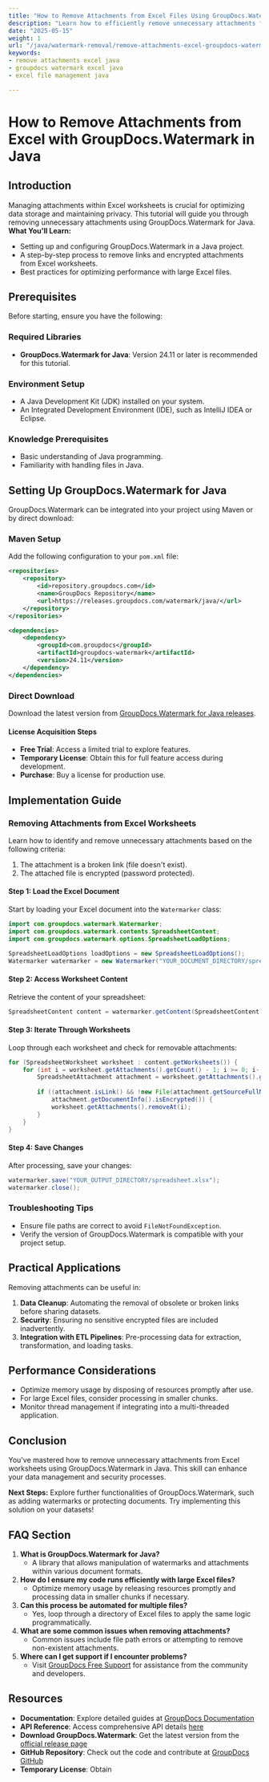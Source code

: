 ```yaml
---
title: "How to Remove Attachments from Excel Files Using GroupDocs.Watermark in Java"
description: "Learn how to efficiently remove unnecessary attachments from Excel files using GroupDocs.Watermark for Java, ensuring data security and streamlined file management."
date: "2025-05-15"
weight: 1
url: "/java/watermark-removal/remove-attachments-excel-groupdocs-watermark-java/"
keywords:
- remove attachments excel java
- groupdocs watermark excel java
- excel file management java

---
```



# How to Remove Attachments from Excel with GroupDocs.Watermark in Java
## Introduction
Managing attachments within Excel worksheets is crucial for optimizing data storage and maintaining privacy. This tutorial will guide you through removing unnecessary attachments using GroupDocs.Watermark for Java.
**What You'll Learn:**
- Setting up and configuring GroupDocs.Watermark in a Java project.
- A step-by-step process to remove links and encrypted attachments from Excel worksheets.
- Best practices for optimizing performance with large Excel files.

## Prerequisites
Before starting, ensure you have the following:
### Required Libraries
- **GroupDocs.Watermark for Java**: Version 24.11 or later is recommended for this tutorial.
### Environment Setup
- A Java Development Kit (JDK) installed on your system.
- An Integrated Development Environment (IDE), such as IntelliJ IDEA or Eclipse.
### Knowledge Prerequisites
- Basic understanding of Java programming.
- Familiarity with handling files in Java.

## Setting Up GroupDocs.Watermark for Java
GroupDocs.Watermark can be integrated into your project using Maven or by direct download:

### Maven Setup
Add the following configuration to your `pom.xml` file:
```xml
<repositories>
    <repository>
        <id>repository.groupdocs.com</id>
        <name>GroupDocs Repository</name>
        <url>https://releases.groupdocs.com/watermark/java/</url>
    </repository>
</repositories>

<dependencies>
    <dependency>
        <groupId>com.groupdocs</groupId>
        <artifactId>groupdocs-watermark</artifactId>
        <version>24.11</version>
    </dependency>
</dependencies>
```
### Direct Download
Download the latest version from [GroupDocs.Watermark for Java releases](https://releases.groupdocs.com/watermark/java/).

#### License Acquisition Steps
- **Free Trial**: Access a limited trial to explore features.
- **Temporary License**: Obtain this for full feature access during development.
- **Purchase**: Buy a license for production use.

## Implementation Guide
### Removing Attachments from Excel Worksheets
Learn how to identify and remove unnecessary attachments based on the following criteria:
1. The attachment is a broken link (file doesn't exist).
2. The attached file is encrypted (password protected).

#### Step 1: Load the Excel Document
Start by loading your Excel document into the `Watermarker` class:
```java
import com.groupdocs.watermark.Watermarker;
import com.groupdocs.watermark.contents.SpreadsheetContent;
import com.groupdocs.watermark.options.SpreadsheetLoadOptions;

SpreadsheetLoadOptions loadOptions = new SpreadsheetLoadOptions();
Watermarker watermarker = new Watermarker("YOUR_DOCUMENT_DIRECTORY/spreadsheet.xlsx", loadOptions);
```

#### Step 2: Access Worksheet Content
Retrieve the content of your spreadsheet:
```java
SpreadsheetContent content = watermarker.getContent(SpreadsheetContent.class);
```

#### Step 3: Iterate Through Worksheets
Loop through each worksheet and check for removable attachments:
```java
for (SpreadsheetWorksheet worksheet : content.getWorksheets()) {
    for (int i = worksheet.getAttachments().getCount() - 1; i >= 0; i--) {
        SpreadsheetAttachment attachment = worksheet.getAttachments().get_Item(i);
        
        if ((attachment.isLink() && !new File(attachment.getSourceFullName()).exists()) ||
            attachment.getDocumentInfo().isEncrypted()) {
            worksheet.getAttachments().removeAt(i);
        }
    }
}
```

#### Step 4: Save Changes
After processing, save your changes:
```java
watermarker.save("YOUR_OUTPUT_DIRECTORY/spreadsheet.xlsx");
watermarker.close();
```

### Troubleshooting Tips
- Ensure file paths are correct to avoid `FileNotFoundException`.
- Verify the version of GroupDocs.Watermark is compatible with your project setup.

## Practical Applications
Removing attachments can be useful in:
1. **Data Cleanup**: Automating the removal of obsolete or broken links before sharing datasets.
2. **Security**: Ensuring no sensitive encrypted files are included inadvertently.
3. **Integration with ETL Pipelines**: Pre-processing data for extraction, transformation, and loading tasks.

## Performance Considerations
- Optimize memory usage by disposing of resources promptly after use.
- For large Excel files, consider processing in smaller chunks.
- Monitor thread management if integrating into a multi-threaded application.

## Conclusion
You've mastered how to remove unnecessary attachments from Excel worksheets using GroupDocs.Watermark in Java. This skill can enhance your data management and security processes. 

**Next Steps:**
Explore further functionalities of GroupDocs.Watermark, such as adding watermarks or protecting documents. Try implementing this solution on your datasets!

## FAQ Section
1. **What is GroupDocs.Watermark for Java?**
   - A library that allows manipulation of watermarks and attachments within various document formats.
2. **How do I ensure my code runs efficiently with large Excel files?**
   - Optimize memory usage by releasing resources promptly and processing data in smaller chunks if necessary.
3. **Can this process be automated for multiple files?**
   - Yes, loop through a directory of Excel files to apply the same logic programmatically.
4. **What are some common issues when removing attachments?**
   - Common issues include file path errors or attempting to remove non-existent attachments.
5. **Where can I get support if I encounter problems?**
   - Visit [GroupDocs Free Support](https://forum.groupdocs.com/c/watermark/10) for assistance from the community and developers.

## Resources
- **Documentation**: Explore detailed guides at [GroupDocs Documentation](https://docs.groupdocs.com/watermark/java/)
- **API Reference**: Access comprehensive API details [here](https://reference.groupdocs.com/watermark/java)
- **Download GroupDocs.Watermark**: Get the latest version from the [official release page](https://releases.groupdocs.com/watermark/java/)
- **GitHub Repository**: Check out the code and contribute at [GroupDocs GitHub](https://github.com/groupdocs-watermark/GroupDocs.Watermark-for-Java)
- **Temporary License**: Obtain

